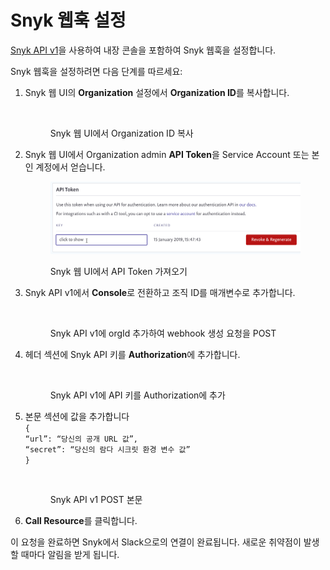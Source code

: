 # Snyk 웹훅 설정

[Snyk API v1](https://snyk.docs.apiary.io/#reference/webhooks/webhook-collection/create-a-webhook)을 사용하여 내장 콘솔을 포함하여 Snyk 웹훅을 설정합니다.

Snyk 웹훅을 설정하려면 다음 단계를 따르세요:

1. Snyk 웹 UI의 **Organization** 설정에서 **Organization ID**를 복사합니다.

    <figure><img src="https://lh3.googleusercontent.com/n5_nk9_s2lIb982FQV8LwIQzgYWxC6xeDKEiZMnN_TvrAuDV5oWvCR2RO15XMzyhvVpQwpg1IcL97ljvhis1Q3hfynm91EEqRQvaA7mdkeholt_JvmKPeq1eVmgmnQu5Iaahmdl4UC_8oPP4A6kSGUBO7iz0YPrBca4hbhXOLndO_DLK0NkPPK4dmQ" alt=""><figcaption><p>Snyk 웹 UI에서 Organization ID 복사</p></figcaption></figure>
    
2. Snyk 웹 UI에서 Organization admin **API Token**을 Service Account 또는 본인 계정에서 얻습니다.

    <figure><img src="../../../../.gitbook/assets/account-settings-general-auth-token.png" alt=""><figcaption><p>Snyk 웹 UI에서 API Token 가져오기</p></figcaption></figure>
    
3. Snyk API v1에서 **Console**로 전환하고 조직 ID를 매개변수로 추가합니다.

    <figure><img src="https://lh3.googleusercontent.com/-sXMkOgM3GdCYP-15KqxtZ5DhxZlV3coqUZLYNdNnpVSdCFMH7wZApPhJAr9_8JxzAqyZOFGdIpqjT1t5Jpj570jQ67ykj_L3db4Gph3s74QOXdXjTwEJdRHRfWW0jpY14_lBAOinKC4x1An7yIIfHI-lk-cMULUosb8uDxC_z9mleGNkbdwUC3zVA" alt=""><figcaption><p>Snyk API v1에 orgId 추가하여 webhook 생성 요청을 POST</p></figcaption></figure>
    
4. 헤더 섹션에 Snyk API 키를 **Authorization**에 추가합니다.

    <figure><img src="https://lh6.googleusercontent.com/nhlX0u7hJZSTue4rK01FLvComCMVmEQc1uE_z0nsnQ2_uK0ew5TFryBrTBkL24AKj03NjwKZvK5DsoN6j3fdKu0K9lX2a6SN2JP30m5-ST_Fj-IlMYO4Nu6PwDaDMeQH0ZPzyCF7__zc77iIaHRxxV2_57JDmgv7NbCeJi3Ti3LwP5K9UyYpkrma1A" alt=""><figcaption><p>Snyk API v1에 API 키를 Authorization에 추가</p></figcaption></figure>
    
5. 본문 섹션에 값을 추가합니다\
    `{`\
    `“url”: “당신의 공개 URL 값”,`\
    `“secret”: “당신의 람다 시크릿 환경 변수 값”`\
    `}`

    <figure><img src="https://lh5.googleusercontent.com/VXsSM6NFIWtWa_D4t_pJsWMUm3jHLMxSTEH8N7uLmb7IX98oxfm80_nPg0F6SGd-ffqth-iH3a2afcRQvE58hl5YoAP0NfvfaSPeUP6osRYdnPiPd1-ZOGUajvFk3vvOfXye_khV6lOylFC-T-47nLjclQD7ls8soL-EbWa8KAznWZJeLtj05eshSQ" alt=""><figcaption><p>Snyk API v1 POST 본문</p></figcaption></figure>
    
6. **Call Resource**를 클릭합니다.

이 요청을 완료하면 Snyk에서 Slack으로의 연결이 완료됩니다. 새로운 취약점이 발생할 때마다 알림을 받게 됩니다.